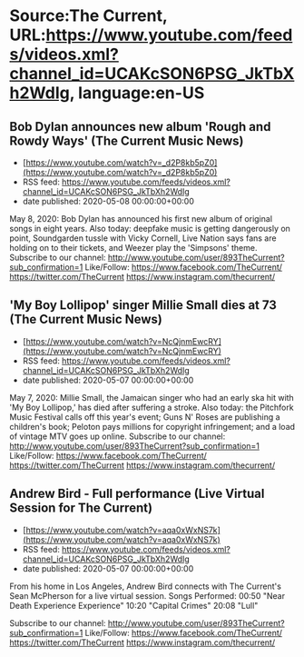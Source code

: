 # Source:The Current, URL:https://www.youtube.com/feeds/videos.xml?channel_id=UCAKcSON6PSG_JkTbXh2WdIg, language:en-US

## Bob Dylan announces new album 'Rough and Rowdy Ways' (The Current Music News)
 - [https://www.youtube.com/watch?v=_d2P8kb5pZ0](https://www.youtube.com/watch?v=_d2P8kb5pZ0)
 - RSS feed: https://www.youtube.com/feeds/videos.xml?channel_id=UCAKcSON6PSG_JkTbXh2WdIg
 - date published: 2020-05-08 00:00:00+00:00

May 8, 2020: Bob Dylan has announced his first new album of original songs in eight years. Also today: deepfake music is getting dangerously on point, Soundgarden tussle with Vicky Cornell, Live Nation says fans are holding on to their tickets, and Weezer play the 'Simpsons' theme.
Subscribe to our channel:
http://www.youtube.com/user/893TheCurrent?sub_confirmation=1
Like/Follow:
https://www.facebook.com/TheCurrent/
https://twitter.com/TheCurrent
https://www.instagram.com/thecurrent/

## 'My Boy Lollipop' singer Millie Small dies at 73 (The Current Music News)
 - [https://www.youtube.com/watch?v=NcQjnmEwcRY](https://www.youtube.com/watch?v=NcQjnmEwcRY)
 - RSS feed: https://www.youtube.com/feeds/videos.xml?channel_id=UCAKcSON6PSG_JkTbXh2WdIg
 - date published: 2020-05-07 00:00:00+00:00

May 7, 2020: Millie Small, the Jamaican singer who had an early ska hit with 'My Boy Lollipop,' has died after suffering a stroke. Also today: the Pitchfork Music Festival calls off this year's event; Guns N' Roses are publishing a children's book; Peloton pays millions for copyright infringement; and a load of vintage MTV goes up online.
Subscribe to our channel:
http://www.youtube.com/user/893TheCurrent?sub_confirmation=1
Like/Follow:
https://www.facebook.com/TheCurrent/
https://twitter.com/TheCurrent
https://www.instagram.com/thecurrent/

## Andrew Bird - Full performance (Live Virtual Session for The Current)
 - [https://www.youtube.com/watch?v=aqa0xWxNS7k](https://www.youtube.com/watch?v=aqa0xWxNS7k)
 - RSS feed: https://www.youtube.com/feeds/videos.xml?channel_id=UCAKcSON6PSG_JkTbXh2WdIg
 - date published: 2020-05-07 00:00:00+00:00

From his home in Los Angeles, Andrew Bird connects with The Current's Sean McPherson for a live virtual session.
Songs Performed:
00:50 "Near Death Experience Experience"
10:20 "Capital Crimes"
20:08 "Lull"

Subscribe to our channel:
http://www.youtube.com/user/893TheCurrent?sub_confirmation=1
Like/Follow:
https://www.facebook.com/TheCurrent/
https://twitter.com/TheCurrent
https://www.instagram.com/thecurrent/

